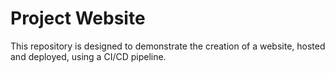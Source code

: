 # Project Website

This repository is designed to demonstrate the creation of a website, hosted and deployed, using a CI/CD pipeline.
